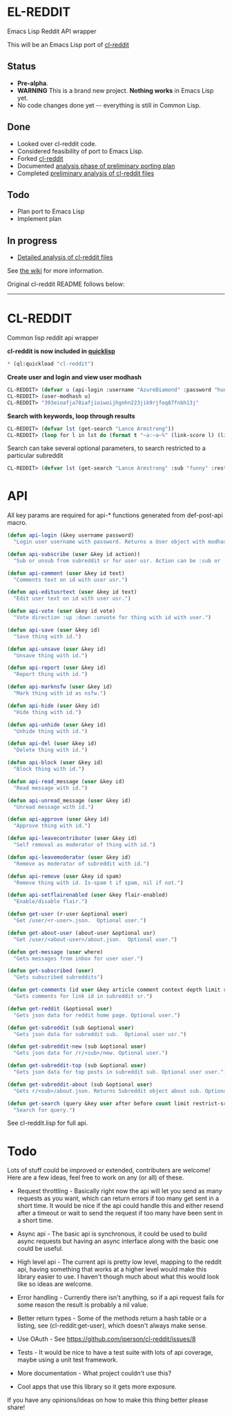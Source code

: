 # EL-REDDIT

Emacs Lisp Reddit API wrapper

This will be an Emacs Lisp port of [cl-reddit](https://github.com/jperson/cl-reddit.git)

## Status
* **Pre-alpha**.
* **WARNING** This is a brand new project.  **Nothing works** in Emacs Lisp yet.
* No code changes done yet -- everything is still in Common Lisp.

## Done
* Looked over cl-reddit code.
* Considered feasibility of port to Emacs Lisp.
* Forked [cl-reddit](https://github.com/jperson/cl-reddit.git)
* Documented [analysis phase of preliminary porting plan](https://github.com/diamond-lizard/el-reddit/wiki/Plan-for-Porting-cl-reddit-to-Emacs-Lisp)
* Completed [preliminary analysis of cl-reddit files](https://github.com/diamond-lizard/el-reddit/wiki/cl-reddit-analysis)

## Todo
* Plan port to Emacs Lisp
* Implement plan

## In progress
* [Detailed analysis of cl-reddit files](https://github.com/diamond-lizard/el-reddit/wiki/cl-reddit-analysis)

See [the wiki](https://github.com/diamond-lizard/el-reddit/wiki) for more information.

Original cl-reddit README follows below:

---

# CL-REDDIT

Common lisp reddit api wrapper

**cl-reddit is now included in [quicklisp](http://github.com/quicklisp)**
```cl
* (ql:quickload "cl-reddit")
```

**Create user and login and view user modhash**

```cl
CL-REDDIT> (defvar u (api-login :username "AzureDiamond" :password "hunter2"))
CL-REDDIT> (user-modhash u)
CL-REDDIT> "393eioafja78iafjioiwoijhgnhn223jik9rjfoq87fnbh13j"
```

**Search with keywords, loop through results**

```cl
CL-REDDIT> (defvar lst (get-search "Lance Armstrong"))
CL-REDDIT> (loop for l in lst do (format t "~a:~a~%" (link-score l) (link-title l)))
```

Search can take several optional parameters, to search restricted to a particular subreddit

```cl
CL-REDDIT> (defvar lst (get-search "Lance Armstrong" :sub "funny" :restrict-sr t))
```

API
===

All key params are required for api-* functions generated from def-post-api macro.
```cl
(defun api-login (&key username password)
  "Login user username with password. Returns a User object with modhash,cookie set.")

(defun api-subscribe (user &key id action))
  "Sub or unsub from subreddit sr for user usr. Action can be :sub or :unsub")

(defun api-comment (user &key id text)
  "Comments text on id with user usr.")

(defun api-editusrtext (user &key id text)
  "Edit user text on id with user usr.")

(defun api-vote (user &key id vote)
  "Vote direction :up :down :unvote for thing with id with user.")

(defun api-save (user &key id)
  "Save thing with id.")

(defun api-unsave (user &key id)
  "Unsave thing with id.")

(defun api-report (user &key id)
  "Report thing with id.")

(defun api-marknsfw (user &key id)
  "Mark thing with id as nsfw.")

(defun api-hide (user &key id)
  "Hide thing with id.")

(defun api-unhide (user &key id)
  "Unhide thing with id.")

(defun api-del (user &key id)
  "Delete thing with id.")

(defun api-block (user &key id)
  "Block thing with id.")

(defun api-read_message (user &key id)
  "Read message with id.")

(defun api-unread_message (user &key id)
  "Unread message with id.")

(defun api-approve (user &key id)
  "Approve thing with id.")

(defun api-leavecontributor (user &key id)
  "Self removal as moderator of thing with id.")

(defun api-leavemoderator (user &key id)
  "Remove as moderator of subreddit with id.")

(defun api-remove (user &key id spam)
  "Remove thing with id. Is-spam t if spam, nil if not.")

(defun api-setflairenabled (user &key flair-enabled)
  "Enable/disable flair.")

(defun get-user (r-user &optional user)
  "Get /user/<r-user>.json.  Optional user.")

(defun get-about-user (about-user &optional usr)
  "Get /user/<about-user>/about.json.  Optional user.")

(defun get-message (user where)
  "Gets messages from inbox for user user.")

(defun get-subscribed (user)
  "Gets subscribed subreddits")

(defun get-comments (id user &key article comment context depth limit sort)
  "Gets comments for link id in subreddit sr.")

(defun get-reddit (&optional user)
  "Gets json data for reddit home page. Optional user.")

(defun get-subreddit (sub &optional user)
  "Gets json data for subreddit sub.  Optional user usr.")

(defun get-subreddit-new (sub &optional user)
  "Gets json data for /r/<sub>/new. Optional user.")

(defun get-subreddit-top (sub &optional user)
  "Gets json data for top posts in subreddit sub. Optional user user.")

(defun get-subreddit-about (sub &optional user)
  "Gets r/<sub>/about.json. Returns Subreddit object about sub. Optional user.")

(defun get-search (query &key user after before count limit restrict-sr show sort syntax time target sub)
  "Search for query.")
```

See cl-reddit.lisp for full api.


Todo
===

Lots of stuff could be improved or extended, contributers are welcome!  Here are a few ideas, feel free to work on any (or all)
of these.

* Request throttling - Basically right now the api will let you send as many requests as you want, which can return errors if too many
get sent in a short time.  It would be nice if the api could handle this and either resend after a timeout or wait to send
the request if too many have been sent in a short time.

* Async api - The basic api is synchronous, it could be used to build async requests but having an async interface along with the basic one could be useful.

* High level api - The current api is pretty low level, mapping to the reddit api, having something that works at a higher level would make this library easier to use. I haven't though much about what this would look like so ideas are welcome.

* Error handling - Currently there isn't anything, so if a api request fails for some reason the result is probably a nil value.

* Better return types - Some of the methods return a hash table or a listing, see (cl-reddit:get-user), which doesn't always make sense.

* Use OAuth - See https://github.com/jperson/cl-reddit/issues/8

* Tests - It would be nice to have a test suite with lots of api coverage, maybe using a unit test framework.

* More documentation - What project couldn't use this?

* Cool apps that use this library so it gets more exposure.


If you have any opinions/ideas on how to make this thing better please share!
